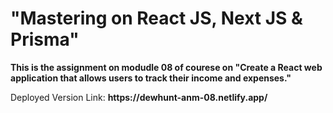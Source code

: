 <h1>"Mastering on React JS, Next JS & Prisma"</h1>

<p><b>This is the assignment on modudle 08 of courese on "Create a React web application that allows users to track their income and expenses."</b></p>
<p>Deployed Version Link: <b>https://dewhunt-anm-08.netlify.app/</b></p>
